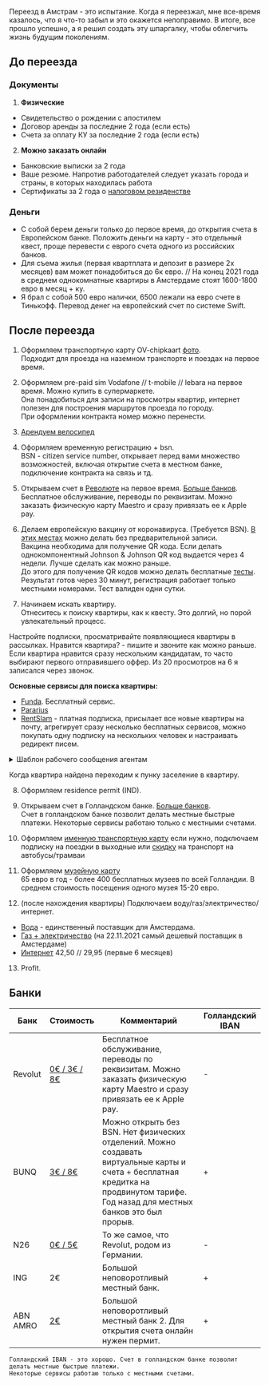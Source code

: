 Переезд в Амстрам - это испытание. Когда я переезжал, мне все-время казалось, что я что-то забыл и это окажется непоправимо. В итоге, все прошло успешно, а я решил создать эту шпаргалку, чтобы облегчить жизнь будущим поколениям.

## До переезда

### Документы

1. **Физические**
* Свидетельство о рождении с апостилем 
* Договор аренды за последние 2 года (если есть)
* Cчета за оплату КУ за последние 2 года (если есть)

2. **Можно заказать онлайн**
* Банковские выписки за 2 года
* Ваше резюме. Напротив работодателей следует указать города и страны, в которых находилась работа
* Сертификаты за 2 года о [налоговом резиденстве](https://service.nalog.ru/nrez)

### Деньги
* С собой берем деньги только до первое время, до открытия счета в Европейском банке. Положить деньги на карту - это отдельный квест, проще перевести с еврого счета одного из российских банков. 
* Для съема жилья (первая квартплата и депозит в размере 2х месяцев) вам может понадобиться до 6к евро. // На конец 2021 года в среднем однокомнатные квартиры в Амстердаме стоят 1600-1800 евро в месяц + ку.
* Я брал с собой 500 евро налички, 6500 лежали на евро счете в Тинькофф. Перевод денег на европейский счет по системе Swift.

## После переезда

1. Оформляем транспортную карту OV-chipkaart [фото](https://www.amsterdamtips.com/news/wp-content/uploads/2019/01/ov-chipkaart.jpg).  
Подходит для проезда на наземном транспорте и поездах на первое время. 

2. Оформляем pre-paid sim Vodafone // t-mobile // lebara на первое время. Можно купить в супермаркете.  
Она понадобиться для записи на просмотры квартир, интернет полезен для построения маршрутов проезда по городу.  
При оформлении контракта номер можно перенести. 

3. [Арендуем велосипед](https://swapfiets.nl/)

4. Оформляем временную регистрацию + bsn.  
BSN - citizen service number, открывает перед вами множество возможностей, включая открытие счета в местном банке, подключение контракта на связь и тд.

5. Открываем счет в [Революте](https://www.revolut.com/) на первое время. [Больше банков](#Банки).  
Бесплатное обслуживание, переводы по реквизитам. Можно заказать физическую карту Maestro и сразу привязать ее к Apple pay.

6. Делаем европейскую вакцину от коронавируса. (Требуется BSN). [В этих местах](https://www.ggd.amsterdam.nl/coronavirus/coronavaccinatie-locaties-amsterdam/) можно делать без предварительной записи.   
Вакцина необходима для получение QR кода. Если делать однокомпонентный Johnson & Johnson QR код выдается через 4 недели. Лучше сделать как можно раньше.  
До этого для получение QR кодов можно делать бесплатные [тесты](https://afspraak.testenvoortoegang.org/evenement/type). Результат готов через 30 минут, регистрация работает только местными номерами. Тест валиден одни сутки. 

7. Начинаем искать квартиру.  
Отнеситесь к поиску квартиры, как к квесту. Это долгий, но порой увлекательный процесс. 

Настройте подписки, просматривайте появляющиеся квартиры в рассылках. Нравится квартира? - пишите и звоните как можно раньше. Если квартира нравится сразу нескольким кандидатам, то часто выбирают первого отправившего оффер. Из 20 просмотров на 6 я записался через звонок.

**Основные сервисы для поиска квартиры:**
  * [Funda](https://www.funda.nl/en/huur/). Бесплатный сервис. 
  * [Pararius](https://www.pararius.com/english)
  * [RentSlam](https://rentslam.com/en/) - платная подписка, присылает все новые квартиры на почту, агрегирует сразу несколько бесплатных сервисов, можно покупать одну подписку на нескольких человек и настраивать редирект писем.

<details>
  <summary>Шаблон рабочего сообщения агентам</summary>

```Good morning. I am interested in the appartments *apartment address*. Shortly about myself: I am *age* years old, I’m employed as a *your role* at the company named JetBrains N. V. I have got my residence permit as a highly-skilled migrant and am employed with indefinite contracts. My gross annual salary amount is *your salary*. Please contact me for more information and arrange a viewing of this property.```
  
```With best regards, *your name*.```
</details>

Когда квартира найдена переходим к пунку заселение в квартиру. 

8. Оформляем residence permit (IND).  

9. Открываем счет в Голландском банке. [Больше банков](#Банки).  
Счет в голландском банке позволит делать местные быстрые платежи. Некоторые сервисы работаю только с местными счетами. 

10. Оформляем [именную транспортную карту](https://www.ov-chipkaart.nl/purchase-an-ov-chipkaart/apply-for-personal-ov-chipkaart.htm)
если нужно, подключаем подписку на поездки в выходные или
[скидку](https://www.connexxion.nl/nl/shop/kortingsproduct/zwam-dal-voordeel) на транспорт на автобусы/трамваи

11. Оформляем [музейную карту](https://www.museum.nl/en/museumpass)  
65 евро в год - более 400 бесплатных музеев по всей Голландии. В среднем стоимость посещения одного музея 15-20 евро.

12. (после нахождения квартиры) Подключаем воду/газ/электричество/интернет.  
* [Вода](https://www.waternet.nl/) - единственный поставщик для Амстердама.
* [Газ + электричество](https://vandebron.nl/) (на 22.11.2021 самый дешевый поставщик в Амстердаме)
* [Интернет](https://www.ziggo.nl/internet/start)   42,50 // 29,95 (первые 6 месяцев) 

13. Profit.


## Банки

| Банк       | Стоимость | Комментарий                                                                                                       | Голландский IBAN   |
|------------|-----------|-------------------------------------------------------------------------------------------------------------------|---|
| Revolut    | [0€ / 3€ / 8€](https://www.revolut.com/en-NL/our-pricing-plans)      | Бесплатное обслуживание, переводы по реквизитам. Можно заказать физическую карту Maestro и сразу привязать ее к Apple pay.  | -  |
| BUNQ       | [3€ / 8€](https://www.bunq.com/benefits)   | Можно открыть без BSN. Нет физических отделений. Можно создавать виртуальные карты и счета + бесплатная кредитка на продвинутом тарифе. Год назад для местных банков это был прорыв.       | +   |
| N26        | [0€ / 5€](https://n26.com/en-eu/plans)   | То же самое, что Revolut, родом из Германии.         | -  |
| ING        | 2€       | Большой неповоротливый местный банк.                                                                  | +  |
| ABN AMRO   | [2€](https://www.abnamro.nl/en/personal/payments/fees/everyday-banking.html)      | Большой неповоротливый местный банк 2. Для открытия счета онлайн нужен пермит.                                   | +  |

```
Голландский IBAN - это хорошо. Счет в голландском банке позволит делать местные быстрые платежи. 
Некоторые сервисы работаю только с местными счетами.
```
